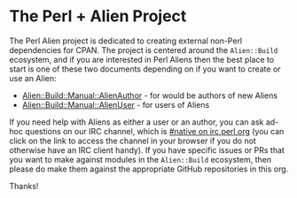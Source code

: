 # The Perl + Alien Project

The Perl Alien project is dedicated to creating external non-Perl dependencies for CPAN.
The project is centered around the `Alien::Build` ecosystem, and if you are interested
in Perl Aliens then the best place to start is one of these two documents depending on
if you want to create or use an Alien:

 * [Alien::Build::Manual::AlienAuthor](https://alienfile.org/pod/Alien/Build/Manual/AlienAuthor.html) - for would be authors of new Aliens
 * [Alien::Build::Manual::AlienUser](https://alienfile.org/pod/Alien/Build/Manual/AlienUser.html) - for users of Aliens

If you need help with Aliens as either a user or an author, you can ask ad-hoc questions
on our IRC channel, which is [#native on irc.perl.org](https://kiwiirc.com/nextclient/#irc://irc.perl.org/#native?nick=mc-guest-?) (you can click
on the link to access the channel in your browser if you do not otherwise have an IRC client handy).  If you have specific issues or PRs that
you want to make against modules in the `Alien::Build` ecosystem, then please do make them against the appropriate GitHub repositories in
this org.

Thanks!
